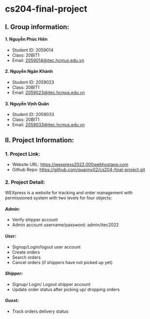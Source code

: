 # cs204-final-project

## I. Group information:
#### 1. Nguyễn Phúc Hiên
* Student ID: 2059014
* Class: 20BIT1
* Email: 2059014@itec.hcmus.edu.vn
#### 2. Nguyễn Ngân Khánh
* Student ID: 2059023
* Class: 20BIT1
* Email: 2059023@itec.hcmus.edu.vn
#### 3. Nguyễn Vịnh Quân
* Student ID: 2059033
* Class: 20BIT1
* Email: 2059033@itec.hcmus.edu.vn

## II. Project Information:
### 1. Project Link:
* Website URL: https://wexpress2022.000webhostapp.com
* Github Repo: https://github.com/quannv02/cs204-final-project.git
### 2. Project Detail:
WEXpress is a website for tracking and order management with permissioned system with two levels for four objects:

#### _Admin:_
* Verify shipper account
* Admin account username/password: admin/itec2022
#### _User:_
* Signup/Login/logout user account
* Create orders
* Search orders
* Cancel orders (if shippers have not picked up yet)
#### _Shipper:_
* Signup/ Login/ Logout shipper account
* Update order status after picking up/ dropping orders
#### _Guest:_
* Track orders delivery status

